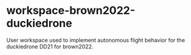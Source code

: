 # workspace-brown2022-duckiedrone

User workspace used to implement autonomous flight behavior for the duckiedrone DD21 for brown2022.
